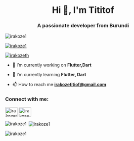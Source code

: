 <h1 align="center">Hi 👋, I'm Tititof</h1>
<h3 align="center">A passionate developer from Burundi</h3>

<p align="left"> <img src="https://komarev.com/ghpvc/?username=irakoze1&label=Profile%20views&color=0e75b6&style=flat" alt="irakoze1" /> </p>

<p align="left"> <a href="https://github.com/ryo-ma/github-profile-trophy"><img src="https://github-profile-trophy.vercel.app/?username=irakoze1" alt="irakoze1" /></a> </p>

<p align="left"> <a href="https://twitter.com/irakozeth" target="blank"><img src="https://img.shields.io/twitter/follow/irakozeth?logo=twitter&style=for-the-badge" alt="irakozeth" /></a> </p>

- 🔭 I’m currently working on **Flutter,Dart**

- 🌱 I’m currently learning **Flutter, Dart**

- 📫 How to reach me **irakozetitiof@gmail.com**

<h3 align="left">Connect with me:</h3>
<p align="left">
<a href="https://twitter.com/irakozeth" target="blank"><img align="center" src="https://cdn.jsdelivr.net/npm/simple-icons@3.0.1/icons/twitter.svg" alt="irakozeth" height="30" width="40" /></a>
<a href="https://fb.com/irakoze tititof" target="blank"><img align="center" src="https://cdn.jsdelivr.net/npm/simple-icons@3.0.1/icons/facebook.svg" alt="irakoze tititof" height="30" width="40" /></a>
</p>

<p><img align="left" src="https://github-readme-stats.vercel.app/api/top-langs?username=irakoze1&show_icons=true&locale=en&layout=compact" alt="irakoze1" /></p>

<p>&nbsp;<img align="center" src="https://github-readme-stats.vercel.app/api?username=irakoze1&show_icons=true&locale=en" alt="irakoze1" /></p>

<p><img align="center" src="https://github-readme-streak-stats.herokuapp.com/?user=irakoze1&" alt="irakoze1" /></p>

